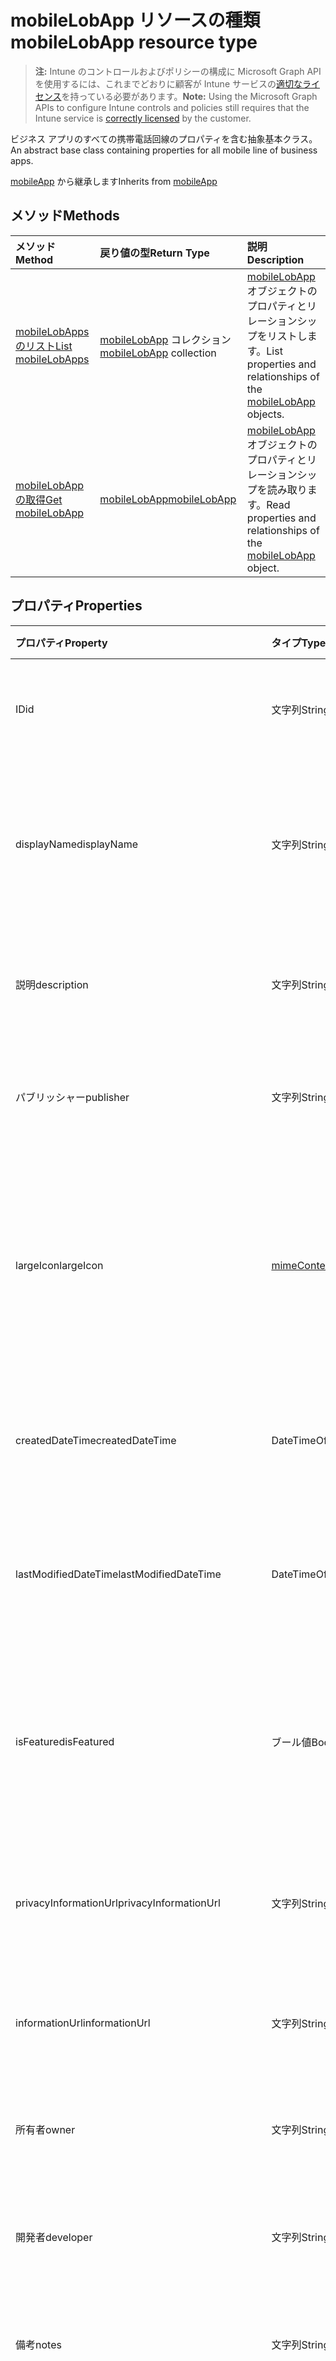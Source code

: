 # <a name="mobilelobapp-resource-type"></a><span data-ttu-id="f9bcd-101">mobileLobApp リソースの種類</span><span class="sxs-lookup"><span data-stu-id="f9bcd-101">mobileLobApp resource type</span></span>

> <span data-ttu-id="f9bcd-102">**注:** Intune のコントロールおよびポリシーの構成に Microsoft Graph API を使用するには、これまでどおりに顧客が Intune サービスの[適切なライセンス](https://go.microsoft.com/fwlink/?linkid=839381)を持っている必要があります。</span><span class="sxs-lookup"><span data-stu-id="f9bcd-102">**Note:** Using the Microsoft Graph APIs to configure Intune controls and policies still requires that the Intune service is [correctly licensed](https://go.microsoft.com/fwlink/?linkid=839381) by the customer.</span></span>

<span data-ttu-id="f9bcd-103">ビジネス アプリのすべての携帯電話回線のプロパティを含む抽象基本クラス。</span><span class="sxs-lookup"><span data-stu-id="f9bcd-103">An abstract base class containing properties for all mobile line of business apps.</span></span>

<span data-ttu-id="f9bcd-104">[mobileApp](../resources/intune_apps_mobileapp.md) から継承します</span><span class="sxs-lookup"><span data-stu-id="f9bcd-104">Inherits from [mobileApp](../resources/intune_apps_mobileapp.md)</span></span>

## <a name="methods"></a><span data-ttu-id="f9bcd-105">メソッド</span><span class="sxs-lookup"><span data-stu-id="f9bcd-105">Methods</span></span>
|<span data-ttu-id="f9bcd-106">メソッド</span><span class="sxs-lookup"><span data-stu-id="f9bcd-106">Method</span></span>|<span data-ttu-id="f9bcd-107">戻り値の型</span><span class="sxs-lookup"><span data-stu-id="f9bcd-107">Return Type</span></span>|<span data-ttu-id="f9bcd-108">説明</span><span class="sxs-lookup"><span data-stu-id="f9bcd-108">Description</span></span>|
|:---|:---|:---|
|[<span data-ttu-id="f9bcd-109">mobileLobApps のリスト</span><span class="sxs-lookup"><span data-stu-id="f9bcd-109">List mobileLobApps</span></span>](../api/intune_apps_mobilelobapp_list.md)|<span data-ttu-id="f9bcd-110">[mobileLobApp](../resources/intune_apps_mobilelobapp.md) コレクション</span><span class="sxs-lookup"><span data-stu-id="f9bcd-110">[mobileLobApp](../resources/intune_apps_mobilelobapp.md) collection</span></span>|<span data-ttu-id="f9bcd-111">[mobileLobApp](../resources/intune_apps_mobilelobapp.md) オブジェクトのプロパティとリレーションシップをリストします。</span><span class="sxs-lookup"><span data-stu-id="f9bcd-111">List properties and relationships of the [mobileLobApp](../resources/intune_apps_mobilelobapp.md) objects.</span></span>|
|[<span data-ttu-id="f9bcd-112">mobileLobApp の取得</span><span class="sxs-lookup"><span data-stu-id="f9bcd-112">Get mobileLobApp</span></span>](../api/intune_apps_mobilelobapp_get.md)|[<span data-ttu-id="f9bcd-113">mobileLobApp</span><span class="sxs-lookup"><span data-stu-id="f9bcd-113">mobileLobApp</span></span>](../resources/intune_apps_mobilelobapp.md)|<span data-ttu-id="f9bcd-114">[mobileLobApp](../resources/intune_apps_mobilelobapp.md) オブジェクトのプロパティとリレーションシップを読み取ります。</span><span class="sxs-lookup"><span data-stu-id="f9bcd-114">Read properties and relationships of the [mobileLobApp](../resources/intune_apps_mobilelobapp.md) object.</span></span>|

## <a name="properties"></a><span data-ttu-id="f9bcd-115">プロパティ</span><span class="sxs-lookup"><span data-stu-id="f9bcd-115">Properties</span></span>
|<span data-ttu-id="f9bcd-116">プロパティ</span><span class="sxs-lookup"><span data-stu-id="f9bcd-116">Property</span></span>|<span data-ttu-id="f9bcd-117">タイプ</span><span class="sxs-lookup"><span data-stu-id="f9bcd-117">Type</span></span>|<span data-ttu-id="f9bcd-118">説明</span><span class="sxs-lookup"><span data-stu-id="f9bcd-118">Description</span></span>|
|:---|:---|:---|
|<span data-ttu-id="f9bcd-119">ID</span><span class="sxs-lookup"><span data-stu-id="f9bcd-119">id</span></span>|<span data-ttu-id="f9bcd-120">文字列</span><span class="sxs-lookup"><span data-stu-id="f9bcd-120">String</span></span>|<span data-ttu-id="f9bcd-121">エンティティのキー。</span><span class="sxs-lookup"><span data-stu-id="f9bcd-121">Key of the entity.</span></span> <span data-ttu-id="f9bcd-122">[mobileApp](../resources/intune_apps_mobileapp.md) から継承します</span><span class="sxs-lookup"><span data-stu-id="f9bcd-122">Inherited from [mobileApp](../resources/intune_apps_mobileapp.md)</span></span>|
|<span data-ttu-id="f9bcd-123">displayName</span><span class="sxs-lookup"><span data-stu-id="f9bcd-123">displayName</span></span>|<span data-ttu-id="f9bcd-124">文字列</span><span class="sxs-lookup"><span data-stu-id="f9bcd-124">String</span></span>|<span data-ttu-id="f9bcd-125">管理者が提供またはインポートしたアプリのタイトル。</span><span class="sxs-lookup"><span data-stu-id="f9bcd-125">The admin provided or imported title of the app.</span></span> <span data-ttu-id="f9bcd-126">[mobileApp](../resources/intune_apps_mobileapp.md) から継承します</span><span class="sxs-lookup"><span data-stu-id="f9bcd-126">Inherited from [mobileApp](../resources/intune_apps_mobileapp.md)</span></span>|
|<span data-ttu-id="f9bcd-127">説明</span><span class="sxs-lookup"><span data-stu-id="f9bcd-127">description</span></span>|<span data-ttu-id="f9bcd-128">文字列</span><span class="sxs-lookup"><span data-stu-id="f9bcd-128">String</span></span>|<span data-ttu-id="f9bcd-129">アプリの説明。</span><span class="sxs-lookup"><span data-stu-id="f9bcd-129">The description of the app.</span></span> <span data-ttu-id="f9bcd-130">[mobileApp](../resources/intune_apps_mobileapp.md) から継承します</span><span class="sxs-lookup"><span data-stu-id="f9bcd-130">Inherited from [mobileApp](../resources/intune_apps_mobileapp.md)</span></span>|
|<span data-ttu-id="f9bcd-131">パブリッシャー</span><span class="sxs-lookup"><span data-stu-id="f9bcd-131">publisher</span></span>|<span data-ttu-id="f9bcd-132">文字列</span><span class="sxs-lookup"><span data-stu-id="f9bcd-132">String</span></span>|<span data-ttu-id="f9bcd-133">アプリの発行元。</span><span class="sxs-lookup"><span data-stu-id="f9bcd-133">The publisher of the app.</span></span> <span data-ttu-id="f9bcd-134">[mobileApp](../resources/intune_apps_mobileapp.md) から継承します</span><span class="sxs-lookup"><span data-stu-id="f9bcd-134">Inherited from [mobileApp](../resources/intune_apps_mobileapp.md)</span></span>|
|<span data-ttu-id="f9bcd-135">largeIcon</span><span class="sxs-lookup"><span data-stu-id="f9bcd-135">largeIcon</span></span>|[<span data-ttu-id="f9bcd-136">mimeContent</span><span class="sxs-lookup"><span data-stu-id="f9bcd-136">mimeContent</span></span>](../resources/intune_shared_mimecontent.md)|<span data-ttu-id="f9bcd-137">アプリの詳細に表示され、アイコンのアップロードに使用される大きなアイコン。</span><span class="sxs-lookup"><span data-stu-id="f9bcd-137">The large icon, to be displayed in the app details and used for upload of the icon.</span></span> <span data-ttu-id="f9bcd-138">[mobileApp](../resources/intune_apps_mobileapp.md) から継承します</span><span class="sxs-lookup"><span data-stu-id="f9bcd-138">Inherited from [mobileApp](../resources/intune_apps_mobileapp.md)</span></span>|
|<span data-ttu-id="f9bcd-139">createdDateTime</span><span class="sxs-lookup"><span data-stu-id="f9bcd-139">createdDateTime</span></span>|<span data-ttu-id="f9bcd-140">DateTimeOffset</span><span class="sxs-lookup"><span data-stu-id="f9bcd-140">DateTimeOffset</span></span>|<span data-ttu-id="f9bcd-141">アプリが作成された日時。</span><span class="sxs-lookup"><span data-stu-id="f9bcd-141">The date and time the app was created.</span></span> <span data-ttu-id="f9bcd-142">[mobileApp](../resources/intune_apps_mobileapp.md) から継承します</span><span class="sxs-lookup"><span data-stu-id="f9bcd-142">Inherited from [mobileApp](../resources/intune_apps_mobileapp.md)</span></span>|
|<span data-ttu-id="f9bcd-143">lastModifiedDateTime</span><span class="sxs-lookup"><span data-stu-id="f9bcd-143">lastModifiedDateTime</span></span>|<span data-ttu-id="f9bcd-144">DateTimeOffset</span><span class="sxs-lookup"><span data-stu-id="f9bcd-144">DateTimeOffset</span></span>|<span data-ttu-id="f9bcd-145">アプリが最後に変更された日時。</span><span class="sxs-lookup"><span data-stu-id="f9bcd-145">The date and time the app was last modified.</span></span> <span data-ttu-id="f9bcd-146">[mobileApp](../resources/intune_apps_mobileapp.md) から継承します</span><span class="sxs-lookup"><span data-stu-id="f9bcd-146">Inherited from [mobileApp](../resources/intune_apps_mobileapp.md)</span></span>|
|<span data-ttu-id="f9bcd-147">isFeatured</span><span class="sxs-lookup"><span data-stu-id="f9bcd-147">isFeatured</span></span>|<span data-ttu-id="f9bcd-148">ブール値</span><span class="sxs-lookup"><span data-stu-id="f9bcd-148">Boolean</span></span>|<span data-ttu-id="f9bcd-149">アプリが管理者のおすすめとしてマークされたかどうかを示す値。[mobileApp](../resources/intune_apps_mobileapp.md) から継承します</span><span class="sxs-lookup"><span data-stu-id="f9bcd-149">The value indicating whether the app is marked as featured by the admin. Inherited from [mobileApp](../resources/intune_apps_mobileapp.md)</span></span>|
|<span data-ttu-id="f9bcd-150">privacyInformationUrl</span><span class="sxs-lookup"><span data-stu-id="f9bcd-150">privacyInformationUrl</span></span>|<span data-ttu-id="f9bcd-151">文字列</span><span class="sxs-lookup"><span data-stu-id="f9bcd-151">String</span></span>|<span data-ttu-id="f9bcd-152">プライバシーに関する声明の URL。</span><span class="sxs-lookup"><span data-stu-id="f9bcd-152">The privacy statement Url.</span></span> <span data-ttu-id="f9bcd-153">[mobileApp](../resources/intune_apps_mobileapp.md) から継承します</span><span class="sxs-lookup"><span data-stu-id="f9bcd-153">Inherited from [mobileApp](../resources/intune_apps_mobileapp.md)</span></span>|
|<span data-ttu-id="f9bcd-154">informationUrl</span><span class="sxs-lookup"><span data-stu-id="f9bcd-154">informationUrl</span></span>|<span data-ttu-id="f9bcd-155">文字列</span><span class="sxs-lookup"><span data-stu-id="f9bcd-155">String</span></span>|<span data-ttu-id="f9bcd-156">詳細情報の URL。</span><span class="sxs-lookup"><span data-stu-id="f9bcd-156">The more information Url.</span></span> <span data-ttu-id="f9bcd-157">[mobileApp](../resources/intune_apps_mobileapp.md) から継承します</span><span class="sxs-lookup"><span data-stu-id="f9bcd-157">Inherited from [mobileApp](../resources/intune_apps_mobileapp.md)</span></span>|
|<span data-ttu-id="f9bcd-158">所有者</span><span class="sxs-lookup"><span data-stu-id="f9bcd-158">owner</span></span>|<span data-ttu-id="f9bcd-159">文字列</span><span class="sxs-lookup"><span data-stu-id="f9bcd-159">String</span></span>|<span data-ttu-id="f9bcd-160">アプリの所有者。</span><span class="sxs-lookup"><span data-stu-id="f9bcd-160">The owner of the app.</span></span> <span data-ttu-id="f9bcd-161">[mobileApp](../resources/intune_apps_mobileapp.md) から継承します</span><span class="sxs-lookup"><span data-stu-id="f9bcd-161">Inherited from [mobileApp](../resources/intune_apps_mobileapp.md)</span></span>|
|<span data-ttu-id="f9bcd-162">開発者</span><span class="sxs-lookup"><span data-stu-id="f9bcd-162">developer</span></span>|<span data-ttu-id="f9bcd-163">文字列</span><span class="sxs-lookup"><span data-stu-id="f9bcd-163">String</span></span>|<span data-ttu-id="f9bcd-164">アプリの開発者。</span><span class="sxs-lookup"><span data-stu-id="f9bcd-164">The developer of the app.</span></span> <span data-ttu-id="f9bcd-165">[mobileApp](../resources/intune_apps_mobileapp.md) から継承します</span><span class="sxs-lookup"><span data-stu-id="f9bcd-165">Inherited from [mobileApp](../resources/intune_apps_mobileapp.md)</span></span>|
|<span data-ttu-id="f9bcd-166">備考</span><span class="sxs-lookup"><span data-stu-id="f9bcd-166">notes</span></span>|<span data-ttu-id="f9bcd-167">文字列</span><span class="sxs-lookup"><span data-stu-id="f9bcd-167">String</span></span>|<span data-ttu-id="f9bcd-168">アプリ用のメモ。</span><span class="sxs-lookup"><span data-stu-id="f9bcd-168">Notes for the app.</span></span> <span data-ttu-id="f9bcd-169">[mobileApp](../resources/intune_apps_mobileapp.md) から継承します</span><span class="sxs-lookup"><span data-stu-id="f9bcd-169">Inherited from [mobileApp](../resources/intune_apps_mobileapp.md)</span></span>|
|<span data-ttu-id="f9bcd-170">publishingState</span><span class="sxs-lookup"><span data-stu-id="f9bcd-170">publishingState</span></span>|[<span data-ttu-id="f9bcd-171">mobileAppPublishingState</span><span class="sxs-lookup"><span data-stu-id="f9bcd-171">mobileAppPublishingState</span></span>](../resources/intune_apps_mobileapppublishingstate.md)|<span data-ttu-id="f9bcd-p113">アプリケーションの発行の状態です。アプリが公開されていない限り、アプリケーションを割り当てることができません。 [MobileApp](../resources/intune_apps_mobileapp.md)から継承されます。使用可能な値は`notPublished`、`processing`、`published`です。</span><span class="sxs-lookup"><span data-stu-id="f9bcd-p113">The publishing state for the app. The app cannot be assigned unless the app is published. Inherited from [mobileApp](../resources/intune_apps_mobileapp.md). The possible values are: `notPublished`, `processing`, `published`.</span></span>|
|<span data-ttu-id="f9bcd-176">committedContentVersion</span><span class="sxs-lookup"><span data-stu-id="f9bcd-176">committedContentVersion</span></span>|<span data-ttu-id="f9bcd-177">文字列</span><span class="sxs-lookup"><span data-stu-id="f9bcd-177">String</span></span>|<span data-ttu-id="f9bcd-178">内部にコミットされたコンテンツのバージョン。</span><span class="sxs-lookup"><span data-stu-id="f9bcd-178">The internal committed content version.</span></span>|
|<span data-ttu-id="f9bcd-179">fileName</span><span class="sxs-lookup"><span data-stu-id="f9bcd-179">fileName</span></span>|<span data-ttu-id="f9bcd-180">文字列</span><span class="sxs-lookup"><span data-stu-id="f9bcd-180">String</span></span>|<span data-ttu-id="f9bcd-181">メインの Lob アプリケーションのファイル名。</span><span class="sxs-lookup"><span data-stu-id="f9bcd-181">The name of the main Lob application file.</span></span>|
|<span data-ttu-id="f9bcd-182">size</span><span class="sxs-lookup"><span data-stu-id="f9bcd-182">size</span></span>|<span data-ttu-id="f9bcd-183">Int64</span><span class="sxs-lookup"><span data-stu-id="f9bcd-183">Int64</span></span>|<span data-ttu-id="f9bcd-184">アップロードされたすべてのファイルを含む合計サイズ。</span><span class="sxs-lookup"><span data-stu-id="f9bcd-184">The total size, including all uploaded files.</span></span>|

## <a name="relationships"></a><span data-ttu-id="f9bcd-185">リレーションシップ</span><span class="sxs-lookup"><span data-stu-id="f9bcd-185">Relationships</span></span>
|<span data-ttu-id="f9bcd-186">リレーションシップ</span><span class="sxs-lookup"><span data-stu-id="f9bcd-186">Relationship</span></span>|<span data-ttu-id="f9bcd-187">型</span><span class="sxs-lookup"><span data-stu-id="f9bcd-187">Type</span></span>|<span data-ttu-id="f9bcd-188">説明</span><span class="sxs-lookup"><span data-stu-id="f9bcd-188">Description</span></span>|
|:---|:---|:---|
|<span data-ttu-id="f9bcd-189">カテゴリー</span><span class="sxs-lookup"><span data-stu-id="f9bcd-189">categories</span></span>|<span data-ttu-id="f9bcd-190">[mobileAppCategory](../resources/intune_apps_mobileappcategory.md) コレクション</span><span class="sxs-lookup"><span data-stu-id="f9bcd-190">[mobileAppCategory](../resources/intune_apps_mobileappcategory.md) collection</span></span>|<span data-ttu-id="f9bcd-191">このアプリのカテゴリのリスト。</span><span class="sxs-lookup"><span data-stu-id="f9bcd-191">The list of categories for this app.</span></span> <span data-ttu-id="f9bcd-192">[mobileApp](../resources/intune_apps_mobileapp.md) から継承します</span><span class="sxs-lookup"><span data-stu-id="f9bcd-192">Inherited from [mobileApp](../resources/intune_apps_mobileapp.md)</span></span>|
|<span data-ttu-id="f9bcd-193">割り当て</span><span class="sxs-lookup"><span data-stu-id="f9bcd-193">assignments</span></span>|<span data-ttu-id="f9bcd-194">[mobileAppAssignment](../resources/intune_apps_mobileappassignment.md) コレクション</span><span class="sxs-lookup"><span data-stu-id="f9bcd-194">[mobileAppAssignment](../resources/intune_apps_mobileappassignment.md) collection</span></span>|<span data-ttu-id="f9bcd-195">このモバイル アプリのグループ割り当てのリスト。</span><span class="sxs-lookup"><span data-stu-id="f9bcd-195">The list of group assignments for this mobile app.</span></span> <span data-ttu-id="f9bcd-196">[mobileApp](../resources/intune_apps_mobileapp.md) から継承します</span><span class="sxs-lookup"><span data-stu-id="f9bcd-196">Inherited from [mobileApp](../resources/intune_apps_mobileapp.md)</span></span>|
|<span data-ttu-id="f9bcd-197">contentVersions</span><span class="sxs-lookup"><span data-stu-id="f9bcd-197">contentVersions</span></span>|<span data-ttu-id="f9bcd-198">[mobileAppContent](../resources/intune_apps_mobileappcontent.md) コレクション</span><span class="sxs-lookup"><span data-stu-id="f9bcd-198">[mobileAppContent](../resources/intune_apps_mobileappcontent.md) collection</span></span>|<span data-ttu-id="f9bcd-199">このアプリのコンテンツのバージョンのリスト。</span><span class="sxs-lookup"><span data-stu-id="f9bcd-199">The list of content versions for this app.</span></span>|

## <a name="json-representation"></a><span data-ttu-id="f9bcd-200">JSON 表記</span><span class="sxs-lookup"><span data-stu-id="f9bcd-200">JSON Representation</span></span>
<span data-ttu-id="f9bcd-201">以下は、リソースの JSON 表記です。</span><span class="sxs-lookup"><span data-stu-id="f9bcd-201">Here is a JSON representation of the resource.</span></span>
<!--{
  "blockType": "resource",
  "baseType": "microsoft.graph.mobileApp",
  "keyProperty": "id",
  "@odata.type": "microsoft.graph.mobileLobApp"
}-->
``` json
{
  "@odata.type": "#microsoft.graph.mobileLobApp",
  "id": "String (identifier)",
  "displayName": "String",
  "description": "String",
  "publisher": "String",
  "largeIcon": {
    "@odata.type": "microsoft.graph.mimeContent",
    "type": "String",
    "value": "binary"
  },
  "createdDateTime": "String (timestamp)",
  "lastModifiedDateTime": "String (timestamp)",
  "isFeatured": true,
  "privacyInformationUrl": "String",
  "informationUrl": "String",
  "owner": "String",
  "developer": "String",
  "notes": "String",
  "publishingState": "String",
  "committedContentVersion": "String",
  "fileName": "String",
  "size": 1024
}
```









